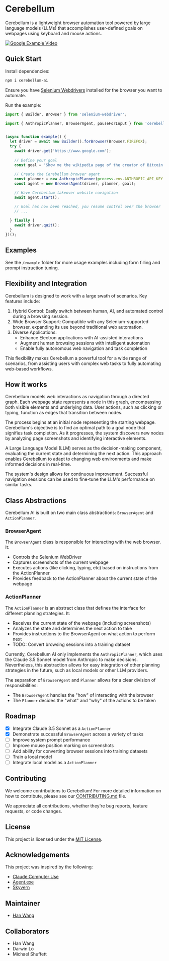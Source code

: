 # Cerebellum

Cerebellum is a lightweight browser automation tool powered by large language models (LLMs) that accomplishes user-defined goals on webpages using keyboard and mouse actions.

[![Google Example Video](https://github.com/user-attachments/assets/00278da9-1c89-40a4-b72e-8c853c8c003c)](https://github.com/user-attachments/assets/811a64e2-b3d7-408c-bac2-c9bc3bd78f51)

## Quick Start

Install dependencies:
```bash
npm i cerebellum-ai
```

Ensure you have [Selenium Webdrivers](https://www.npmjs.com/package/selenium-webdriver) installed for the browser you want to automate. 

Run the example:
```typescript
import { Builder, Browser } from 'selenium-webdriver';

import { AnthropicPlanner, BrowserAgent, pauseForInput } from 'cerebellum-ai';


(async function example() {
  let driver = await new Builder().forBrowser(Browser.FIREFOX);
  try {
    await driver.get('https://www.google.com');
    
    // Define your goal
    const goal = 'Show me the wikipedia page of the creator of Bitcoin';
    
    // Create the Cerebellum browser agent
    const planner = new AnthropicPlanner(process.env.ANTHROPIC_API_KEY as string);
    const agent = new BrowserAgent(driver, planner, goal);

    // Have Cerebellum takeover website navigation
    await agent.start();

    // Goal has now been reached, you resume control over the browser
    // ...
    
  } finally {
    await driver.quit();
  }
})();
```

## Examples

See the `/example` folder for more usage examples including form filling and prompt instruction tuning.

## Flexibility and Integration

Cerebellum is designed to work with a large swath of scenarios. Key features include:

1. Hybrid Control: Easily switch between human, AI, and automated control during a browsing session.
2. Wide Browser Support: Compatible with any Selenium-supported browser, expanding its use beyond traditional web automation.
3. Diverse Applications: 
   - Enhance Electron applications with AI-assisted interactions
   - Augment human browsing sessions with intelligent automation
   - Enable fully autonomous web navigation and task completion

This flexibility makes Cerebellum a powerful tool for a wide range of scenarios, from assisting users with complex web tasks to fully automating web-based workflows.

## How it works

Cerebellum models web interactions as navigation through a directed graph. Each webpage state represents a node in this graph, encompassing both visible elements and underlying data. User actions, such as clicking or typing, function as edges that transition between nodes.

The process begins at an initial node representing the starting webpage. Cerebellum's objective is to find an optimal path to a goal node that signifies task completion. As it progresses, the system discovers new nodes by analyzing page screenshots and identifying interactive elements.

A Large Language Model (LLM) serves as the decision-making component, evaluating the current state and determining the next action. This approach enables Cerebellum to adapt to changing web environments and make informed decisions in real-time.

The system's design allows for continuous improvement. Successful navigation sessions can be used to fine-tune the LLM's performance on similar tasks.

## Class Abstractions

Cerebellum AI is built on two main class abstractions: `BrowserAgent` and `ActionPlanner`.

### BrowserAgent

The `BrowserAgent` class is responsible for interacting with the web browser. It:

- Controls the Selenium WebDriver
- Captures screenshots of the current webpage
- Executes actions (like clicking, typing, etc) based on instructions from the ActionPlanner
- Provides feedback to the ActionPlanner about the current state of the webpage

### ActionPlanner

The `ActionPlanner` is an abstract class that defines the interface for different planning strategies. It:

- Receives the current state of the webpage (including screenshots)
- Analyzes the state and determines the next action to take
- Provides instructions to the BrowserAgent on what action to perform next
- TODO: Convert browsing sessions into a training dataset

Currently, Cerebellum AI only implements the `AnthropicPlanner`, which uses the Claude 3.5 Sonnet model from Anthropic to make decisions. Nevertheless, this abstraction allows for easy integration of other planning strategies in the future, such as local models or other LLM providers.

The separation of `BrowserAgent` and `Planner` allows for a clear division of responsibilities:
- The `BrowserAgent` handles the "how" of interacting with the browser
- The `Planner` decides the "what" and "why" of the actions to be taken

## Roadmap

- [x] Integrate Claude 3.5 Sonnet as a `ActionPlanner`
- [x] Demonstrate successful `BrowserAgent` across a variety of tasks
- [ ] Improve system prompt performance
- [ ] Improve mouse position marking on screenshots
- [ ] Add ability for converting browser sessions into training datasets
- [ ] Train a local model
- [ ] Integrate local model as a `ActionPlanner`

## Contributing

We welcome contributions to Cerebellum! For more detailed information on how to contribute, please see our [CONTRIBUTING.md](CONTRIBUTING.md) file.

We appreciate all contributions, whether they're bug reports, feature requests, or code changes. 

## License

This project is licensed under the [MIT License](LICENSE).


## Acknowledgements

This project was inspired by the following:

- [Claude Computer Use](https://www.anthropic.com/news/3-5-models-and-computer-use)
- [Agent.exe](https://github.com/corbt/agent.exe)
- [Skyvern](https://github.com/Skyvern-AI/skyvern)

## Maintainer

* [Han Wang](mailto:han.wang.2718@gmail.com)

## Collaborators

* Han Wang
* Darwin Lo
* Michael Shuffett
